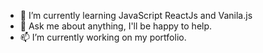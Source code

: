 


<!--
**palkumarashish/palkumarashish** is a ✨ _special_ ✨ repository because its `README.md` (this file) appears on your GitHub profile.-->

- 🌱 I’m currently learning JavaScript ReactJs and Vanila.js
- 💬 Ask me about anything, I'll be happy to help.
- 📫 I’m currently working on my portfolio.
 




<!-- - 🤔 I’m looking for help with ... -->



